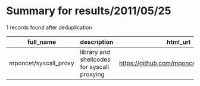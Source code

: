 
# Summary for results/2011/05/25
    
1 records found after deduplication

| full_name | description | html_url | matched_list | matched_count | pushed_at | size | stargazers_count | language | forks_count |
|-----------------------|---------------------------------------------|------------------------------------------|----------------|-----------------|---------------------------|--------|--------------------|------------|---------------|
| mponcet/syscall_proxy | library and shellcodes for syscall proxying | https://github.com/mponcet/syscall_proxy | ['shellcode'] | 1 | 2011-05-25 12:54:52+00:00 | 108 | 5 | C | 2 |
